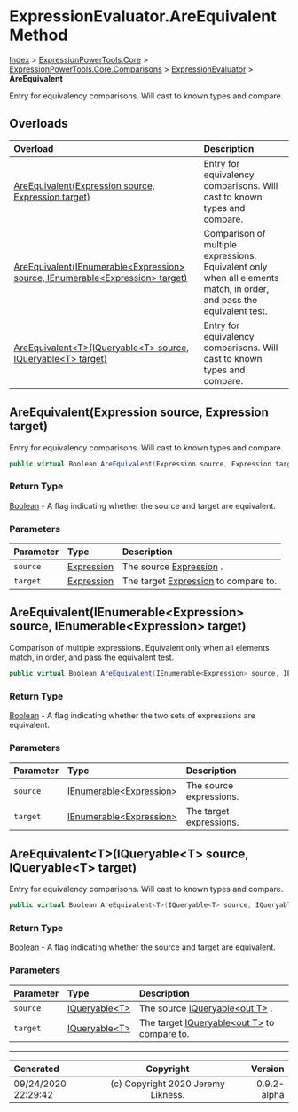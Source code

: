 ﻿# ExpressionEvaluator.AreEquivalent Method

[Index](../index.md) > [ExpressionPowerTools.Core](ExpressionPowerTools.Core.a.md) > [ExpressionPowerTools.Core.Comparisons](ExpressionPowerTools.Core.Comparisons.n.md) > [ExpressionEvaluator](ExpressionPowerTools.Core.Comparisons.ExpressionEvaluator.cs.md) > **AreEquivalent**

Entry for equivalency comparisons. Will cast to
            known types and compare.

## Overloads

| Overload | Description |
| :-- | :-- |
| [AreEquivalent(Expression source, Expression target)](#areequivalentexpression-source-expression-target) | Entry for equivalency comparisons. Will cast to            known types and compare. |
| [AreEquivalent(IEnumerable&lt;Expression> source, IEnumerable&lt;Expression> target)](#areequivalentienumerableexpression-source-ienumerableexpression-target) | Comparison of multiple expressions. Equivalent            only when all elements match, in order, and            pass the equivalent test. |
| [AreEquivalent&lt;T>(IQueryable&lt;T> source, IQueryable&lt;T> target)](#areequivalenttiqueryablet-source-iqueryablet-target) | Entry for equivalency comparisons. Will cast to            known types and compare. |
## AreEquivalent(Expression source, Expression target)

Entry for equivalency comparisons. Will cast to
            known types and compare.

```csharp
public virtual Boolean AreEquivalent(Expression source, Expression target)
```

### Return Type

 [Boolean](https://docs.microsoft.com/dotnet/api/system.boolean)  - A flag indicating whether the source and target are equivalent.

### Parameters

| Parameter | Type | Description |
| :-- | :-- | :-- |
| `source` | [Expression](https://docs.microsoft.com/dotnet/api/system.linq.expressions.expression) | The source [Expression](https://docs.microsoft.com/dotnet/api/system.linq.expressions.expression) . |
| `target` | [Expression](https://docs.microsoft.com/dotnet/api/system.linq.expressions.expression) | The target [Expression](https://docs.microsoft.com/dotnet/api/system.linq.expressions.expression) to compare to. |


## AreEquivalent(IEnumerable&lt;Expression> source, IEnumerable&lt;Expression> target)

Comparison of multiple expressions. Equivalent
            only when all elements match, in order, and
            pass the equivalent test.

```csharp
public virtual Boolean AreEquivalent(IEnumerable<Expression> source, IEnumerable<Expression> target)
```

### Return Type

 [Boolean](https://docs.microsoft.com/dotnet/api/system.boolean)  - A flag indicating whether the two sets of
            expressions are equivalent.

### Parameters

| Parameter | Type | Description |
| :-- | :-- | :-- |
| `source` | [IEnumerable&lt;Expression>](https://docs.microsoft.com/dotnet/api/system.collections.generic.ienumerable-1) | The source expressions. |
| `target` | [IEnumerable&lt;Expression>](https://docs.microsoft.com/dotnet/api/system.collections.generic.ienumerable-1) | The target expressions. |


## AreEquivalent&lt;T>(IQueryable&lt;T> source, IQueryable&lt;T> target)

Entry for equivalency comparisons. Will cast to
            known types and compare.

```csharp
public virtual Boolean AreEquivalent<T>(IQueryable<T> source, IQueryable<T> target)
```

### Return Type

 [Boolean](https://docs.microsoft.com/dotnet/api/system.boolean)  - A flag indicating whether the source and target are equivalent.

### Parameters

| Parameter | Type | Description |
| :-- | :-- | :-- |
| `source` | [IQueryable&lt;T>](https://docs.microsoft.com/dotnet/api/system.linq.iqueryable-1) | The source [IQueryable&lt;out T>](https://docs.microsoft.com/dotnet/api/system.linq.iqueryable-1) . |
| `target` | [IQueryable&lt;T>](https://docs.microsoft.com/dotnet/api/system.linq.iqueryable-1) | The target [IQueryable&lt;out T>](https://docs.microsoft.com/dotnet/api/system.linq.iqueryable-1) to compare to. |



---

| Generated | Copyright | Version |
| :-- | :-: | --: |
| 09/24/2020 22:29:42 | (c) Copyright 2020 Jeremy Likness. | 0.9.2-alpha |
